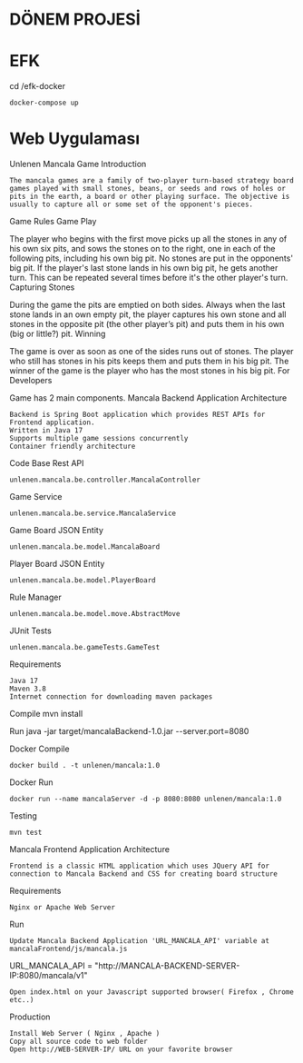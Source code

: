 # DÖNEM PROJESİ

# EFK 
cd /efk-docker

    docker-compose up

# Web Uygulaması

Unlenen Mancala Game
Introduction

    The mancala games are a family of two-player turn-based strategy board games played with small stones, beans, or seeds and rows of holes or pits in the earth, a board or other playing surface. The objective is usually to capture all or some set of the opponent's pieces.

Game Rules
Game Play

The player who begins with the first move picks up all the stones in any of his own six pits, and sows the stones on to the right, one in each of the following pits, including his own big pit. No stones are put in the opponents' big pit. If the player's last stone lands in his own big pit, he gets another turn. This can be repeated several times before it's the other player's turn.
Capturing Stones

During the game the pits are emptied on both sides. Always when the last stone lands in an own empty pit, the player captures his own stone and all stones in the opposite pit (the other player’s pit) and puts them in his own (big or little?) pit.
Winning

The game is over as soon as one of the sides runs out of stones. The player who still has stones in his pits keeps them and puts them in his big pit. The winner of the game is the player who has the most stones in his big pit.
For Developers

Game has 2 main components.
Mancala Backend Application
Architecture

    Backend is Spring Boot application which provides REST APIs for Frontend application.
    Written in Java 17
    Supports multiple game sessions concurrently
    Container friendly architecture

Code Base
Rest API

    unlenen.mancala.be.controller.MancalaController

Game Service

    unlenen.mancala.be.service.MancalaService

Game Board JSON Entity

    unlenen.mancala.be.model.MancalaBoard

Player Board JSON Entity

    unlenen.mancala.be.model.PlayerBoard

Rule Manager

    unlenen.mancala.be.model.move.AbstractMove

JUnit Tests

    unlenen.mancala.be.gameTests.GameTest

Requirements

    Java 17
    Maven 3.8
    Internet connection for downloading maven packages

Compile
    mvn install

Run
    java -jar target/mancalaBackend-1.0.jar --server.port=8080

Docker Compile

    docker build . -t unlenen/mancala:1.0

Docker Run

    docker run --name mancalaServer -d -p 8080:8080 unlenen/mancala:1.0

Testing

    mvn test

Mancala Frontend Application
Architecture

    Frontend is a classic HTML application which uses JQuery API for connection to Mancala Backend and CSS for creating board structure

Requirements

    Nginx or Apache Web Server

Run

    Update Mancala Backend Application 'URL_MANCALA_API' variable at mancalaFrontend/js/mancala.js

URL_MANCALA_API = "http://MANCALA-BACKEND-SERVER-IP:8080/mancala/v1"

    Open index.html on your Javascript supported browser( Firefox , Chrome etc..)

Production

    Install Web Server ( Nginx , Apache )
    Copy all source code to web folder
    Open http://WEB-SERVER-IP/ URL on your favorite browser
